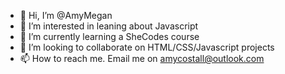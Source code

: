 - 👋 Hi, I’m @AmyMegan
- 👀 I’m interested in leaning about Javascript
- 🌱 I’m currently learning a SheCodes course
- 💞️ I’m looking to collaborate on HTML/CSS/Javascript projects
- 📫 How to reach me. Email me on amycostall@outlook.com

<!---
AmyMegan/AmyMegan is a ✨ special ✨ repository because its `README.md` (this file) appears on your GitHub profile.
You can click the Preview link to take a look at your changes.
--->
